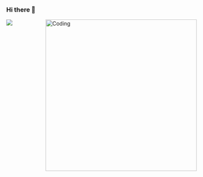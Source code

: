 ### Hi there 👋

![](https://komarev.com/ghpvc/?username=Osakwe1)
  <img align="right" alt="Coding" width="400" src=https://i.gifer.com/origin/0e/0e01e56732d4fae6e63f9fc4beeaded9.gif>

<!--
**Osakwe1/Osakwe1** is a ✨ _special_ ✨ repository because its `README.md` (this file) appears on your GitHub profile.

Here are some ideas to get you started:

- 🔭 I’m currently working on ...
- 🌱 I’m currently learning ...
- 👯 I’m looking to collaborate on ...
- 🤔 I’m looking for help with ...
- 💬 Ask me about ...
- 📫 How to reach me: ...
- 😄 Pronouns: ...
- ⚡ Fun fact: ...
-->



